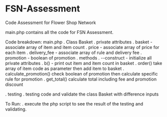 # FSN-Assessment
Code Assessment for Flower Shop Network

main.php contains all the code for FSN Assessment. 

Code breakdown:
main.php
  . Class Basket 
    . private attributes
      . basket - associate array of item and item count
      . price - associate array of price for each item 
      . delivery_fee - associate array of rule and delivery fee 
      . promotion - boolean of promotion 
    . methods
      . --construct - initialize all private attributes
      . b() - print out item and item count in basket 
      . order() take array of item code as parameter then add item to basket
      . calculate_promotion() check boolean of promotion then calculate specific rule for promotion 
      . get_total() calculate total including fee and promotion discount
      
 . testing
    . testing code and validate the class Basket with difference inputs 
    
To Run:
  . execute the php script to see the result of the testing and validating. 
